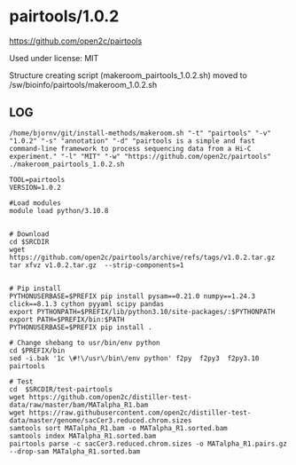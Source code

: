 pairtools/1.0.2
========================

<https://github.com/open2c/pairtools>

Used under license:
MIT


Structure creating script (makeroom_pairtools_1.0.2.sh) moved to /sw/bioinfo/pairtools/makeroom_1.0.2.sh

LOG
---

    /home/bjornv/git/install-methods/makeroom.sh "-t" "pairtools" "-v" "1.0.2" "-s" "annotation" "-d" "pairtools is a simple and fast command-line framework to process sequencing data from a Hi-C experiment." "-l" "MIT" "-w" "https://github.com/open2c/pairtools"
    ./makeroom_pairtools_1.0.2.sh

    TOOL=pairtools
    VERSION=1.0.2

    #Load modules
    module load python/3.10.8


    # Download
    cd $SRCDIR
    wget https://github.com/open2c/pairtools/archive/refs/tags/v1.0.2.tar.gz
    tar xfvz v1.0.2.tar.gz  --strip-components=1


    # Pip install
    PYTHONUSERBASE=$PREFIX pip install pysam==0.21.0 numpy==1.24.3 click==8.1.3 cython pyyaml scipy pandas
    export PYTHONPATH=$PREFIX/lib/python3.10/site-packages/:$PYTHONPATH
    export PATH=$PREFIX/bin:$PATH
    PYTHONUSERBASE=$PREFIX pip install .

    # Change shebang to usr/bin/env python
    cd $PREFIX/bin
    sed -i.bak '1c \#!\/usr\/bin\/env python' f2py  f2py3  f2py3.10  pairtools

    # Test
    cd  $SRCDIR/test-pairtools
    wget https://github.com/open2c/distiller-test-data/raw/master/bam/MATalpha_R1.bam
    wget https://raw.githubusercontent.com/open2c/distiller-test-data/master/genome/sacCer3.reduced.chrom.sizes
    samtools sort MATalpha_R1.bam -o MATalpha_R1.sorted.bam
    samtools index MATalpha_R1.sorted.bam
    pairtools parse -c sacCer3.reduced.chrom.sizes -o MATalpha_R1.pairs.gz --drop-sam MATalpha_R1.sorted.bam



